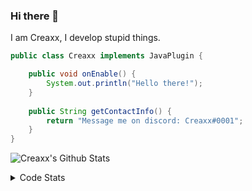 ### Hi there 👋

I am Creaxx, I develop stupid things. 

```java
public class Creaxx implements JavaPlugin {

    public void onEnable() {
        System.out.println("Hello there!");
    }
    
    public String getContactInfo() {
        return "Message me on discord: Creaxx#0001";
    }
}
```

![Creaxx's Github Stats](https://github-readme-stats.vercel.app/api?username=CreaxxOG&show_icons=true&theme=dark&count_private=true)

<details>
  <summary>Code Stats</summary>

<!--START_SECTION:waka-->
![Code Time](http://img.shields.io/badge/Code%20Time-915%20hrs%2059%20mins-blue)

![Lines of code](https://img.shields.io/badge/From%20Hello%20World%20I%27ve%20Written-2%20Thousand%20lines%20of%20code-blue)

**🐱 My GitHub Data** 

> 🏆 623 Contributions in the Year 2022
 > 
> 📦 231.3 kB Used in GitHub's Storage 
 > 
> 🚫 Not Opted to Hire
 > 
> 📜 3 Public Repositories 
 > 
> 🔑 3 Private Repositories  
 > 
**I'm an Early 🐤** 

```text
🌞 Morning    15 commits     █░░░░░░░░░░░░░░░░░░░░░░░░   3.65% 
🌆 Daytime    194 commits    ███████████░░░░░░░░░░░░░░   47.2% 
🌃 Evening    182 commits    ███████████░░░░░░░░░░░░░░   44.28% 
🌙 Night      20 commits     █░░░░░░░░░░░░░░░░░░░░░░░░   4.87%

```
📅 **I'm Most Productive on Sunday** 

```text
Monday       51 commits     ███░░░░░░░░░░░░░░░░░░░░░░   12.41% 
Tuesday      66 commits     ████░░░░░░░░░░░░░░░░░░░░░   16.06% 
Wednesday    68 commits     ████░░░░░░░░░░░░░░░░░░░░░   16.55% 
Thursday     51 commits     ███░░░░░░░░░░░░░░░░░░░░░░   12.41% 
Friday       47 commits     ██░░░░░░░░░░░░░░░░░░░░░░░   11.44% 
Saturday     59 commits     ███░░░░░░░░░░░░░░░░░░░░░░   14.36% 
Sunday       69 commits     ████░░░░░░░░░░░░░░░░░░░░░   16.79%

```


📊 **This Week I Spent My Time On** 

```text
💬 Programming Languages: 
Java                     4 hrs 11 mins       ███████████░░░░░░░░░░░░░░   46.27% 
Kotlin                   3 hrs 27 mins       █████████░░░░░░░░░░░░░░░░   38.14% 
XML                      31 mins             █░░░░░░░░░░░░░░░░░░░░░░░░   5.74% 
YAML                     20 mins             █░░░░░░░░░░░░░░░░░░░░░░░░   3.75% 
GitIgnore file           17 mins             ░░░░░░░░░░░░░░░░░░░░░░░░░   3.31%

🔥 Editors: 
IntelliJ                 9 hrs 4 mins        █████████████████████████   100.0%

```

**I Mostly Code in Java** 

```text
Java                     6 repos             ███████████████░░░░░░░░░░   60.0% 
Kotlin                   3 repos             ███████░░░░░░░░░░░░░░░░░░   30.0% 
EJS                      1 repo              ██░░░░░░░░░░░░░░░░░░░░░░░   10.0%

```



 Last Updated on 10/10/2022 02:36:37 UTC
<!--END_SECTION:waka-->
</details>
